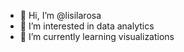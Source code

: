 - 👋 Hi, I’m @lisilarosa
- 👀 I’m interested in data analytics
- 🌱 I’m currently learning visualizations


<!---
lisilarosa/lisilarosa is a ✨ special ✨ repository because its `README.md` (this file) appears on your GitHub profile.
You can click the Preview link to take a look at your changes.
--->
